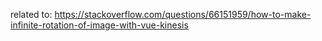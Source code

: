related to: https://stackoverflow.com/questions/66151959/how-to-make-infinite-rotation-of-image-with-vue-kinesis
